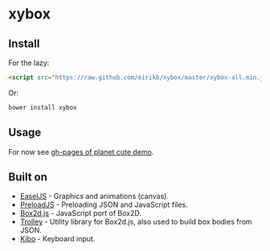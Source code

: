 # xybox

## Install

For the lazy:

```HTML
<script src="https://raw.github.com/eirikb/xybox/master/xybox-all.min.js"></script>
```

Or:

```Bash
bower install xybox
```

## Usage

For now see [gh-pages of planet cute demo](https://github.com/eirikb/xybox/tree/gh-pages/demos/planet-cute).

## Built on

*  [EaselJS](https://github.com/CreateJS/EaselJS) - Graphics and animations (canvas).
*  [PreloadJS](https://github.com/CreateJS/PreloadJS) - Preloading JSON and JavaScript files.
*  [Box2d.js](https://github.com/HBehrens/box2d.js) - JavaScript port of Box2D.
*  [Trolley](https://github.com/eirikb/trolley) - Utility library for Box2d.js, also used to build box bodies from JSON.
*  [Kibo](https://github.com/marquete/kibo) - Keyboard input.
